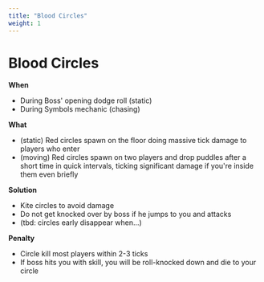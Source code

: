 ```yaml
---
title: "Blood Circles"
weight: 1
---
```


# Blood Circles

**When**
- During Boss' opening dodge roll (static)
- During Symbols mechanic (chasing)

**What**
- (static) Red circles spawn on the floor doing massive tick damage to players who enter
- (moving) Red circles spawn on two players and drop puddles after a short time in quick intervals, ticking significant damage if you're inside them even briefly

**Solution**
- Kite circles to avoid damage
- Do not get knocked over by boss if he jumps to you and attacks
- (tbd: circles early disappear when...)

**Penalty**
- Circle kill most players within 2-3 ticks
- If boss hits you with skill, you will be roll-knocked down and die to your circle
